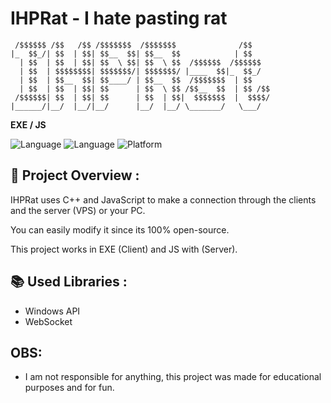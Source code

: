# IHPRat - I hate pasting rat

```plaintext
 /$$$$$$ /$$   /$$ /$$$$$$$  /$$$$$$$              /$$    
|_  $$_/| $$  | $$| $$__  $$| $$__  $$            | $$    
  | $$  | $$  | $$| $$  \ $$| $$  \ $$  /$$$$$$  /$$$$$$  
  | $$  | $$$$$$$$| $$$$$$$/| $$$$$$$/ |____  $$|_  $$_/  
  | $$  | $$__  $$| $$____/ | $$__  $$  /$$$$$$$  | $$    
  | $$  | $$  | $$| $$      | $$  \ $$ /$$__  $$  | $$ /$$
 /$$$$$$| $$  | $$| $$      | $$  | $$|  $$$$$$$  |  $$$$/
|______/|__/  |__/|__/      |__/  |__/ \_______/   \___/  
```

**EXE / JS**

![Language](https://img.shields.io/badge/language-C%2B%2B-brightgreen)
![Language](https://img.shields.io/badge/language-JavaScript-yellow)
![Platform](https://img.shields.io/badge/platform-Windows-blue)

## 📖 Project Overview :

IHPRat uses C++ and JavaScript to make a connection through the clients and the server (VPS) or your PC.

You can easily modify it since its 100% open-source.

This project works in EXE (Client) and JS with (Server).

## 📚 Used Libraries :

- Windows API
- WebSocket

## OBS:
- I am not responsible for anything, this project was made for educational purposes and for fun.
